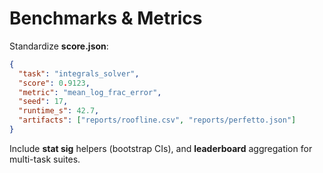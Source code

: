 <!-- ===== MERGE_START Tessera Empirical Software Agent ===== -->
# Benchmarks & Metrics

Standardize **score.json**:
```json
{
  "task": "integrals_solver",
  "score": 0.9123,
  "metric": "mean_log_frac_error",
  "seed": 17,
  "runtime_s": 42.7,
  "artifacts": ["reports/roofline.csv", "reports/perfetto.json"]
}
```
Include **stat sig** helpers (bootstrap CIs), and **leaderboard** aggregation for multi-task suites.

<!-- ===== MERGE_END Tessera Empirical Software Agent ===== -->
